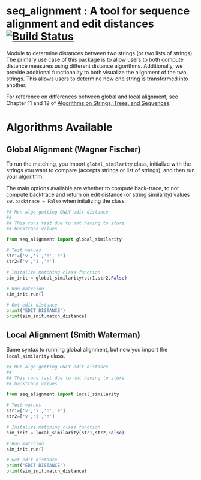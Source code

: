 # seq_alignment : A tool for sequence alignment and edit distances [![Build Status](https://travis-ci.com/ryanlstevens/py_string_matchers.svg?token=x6iEoqTBFHFvu6oqChJH&branch=main)](https://travis-ci.com/ryanlstevens/py_string_matchers)

Module to determine distances between two strings (or two lists of strings). The primary use case of this package is to allow users to both compute distance measures using different distance algorithms. Additionally, we provide additional functionality to both visualize the alignment of the two strings. This allows users to determine how one string is transformed into another.

For reference on differences between global and local alignment, see Chapter 11 and 12 of [Algorithms on Strings, Trees, and Sequences](https://www.amazon.com/Algorithms-Strings-Trees-Sequences-Computational/dp/0521585198).

# Algorithms Available

## Global Alignment (Wagner Fischer)

To run the matching, you import `global_similarity` class, initialize with the strings you want to compare (accepts strings or list of strings), and then run your algorithm.

The main options available are whether to compute back-trace, to not compute backtrace and return on edit distance (or string similarity) values set `backtrace = False` when initalizing the class.

```python
## Run algo getting ONLY edit distance 
## 
## This runs fast due to not having to store
## backtrace values

from seq_alignment import global_similarity

# Test values
str1=['v','i','n','e']
str2=['v','i','n']

# Initalize matching class function
sim_init = global_similarity(str1,str2,False)

# Run matching 
sim_init.run()

# Get edit distance
print("EDIT DISTANCE")
print(sim_init.match_distance)
```

## Local Alignment (Smith Waterman)

Same syntax to running global alignment, but now you import the `local_similarity` class.

```python
## Run algo getting ONLY edit distance 
## 
## This runs fast due to not having to store
## backtrace values

from seq_alignment import local_similarity

# Test values
str1=['v','i','n','e']
str2=['v','i','n']

# Initalize matching class function
sim_init = local_similarity(str1,str2,False)

# Run matching 
sim_init.run()

# Get edit distance
print("EDIT DISTANCE")
print(sim_init.match_distance)
```
